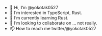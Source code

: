 - 👋 Hi, I’m @yokotak0527
- 👀 I’m interested in TypeScript, Rust.
- 🌱 I’m currently learning Rust.
- 💞️ I’m looking to collaborate on ... not really.
- 📫 How to reach me twitter/@yokotak0527

<!---
yokotak0527/yokotak0527 is a ✨ special ✨ repository because its `README.md` (this file) appears on your GitHub profile.
You can click the Preview link to take a look at your changes.
--->
